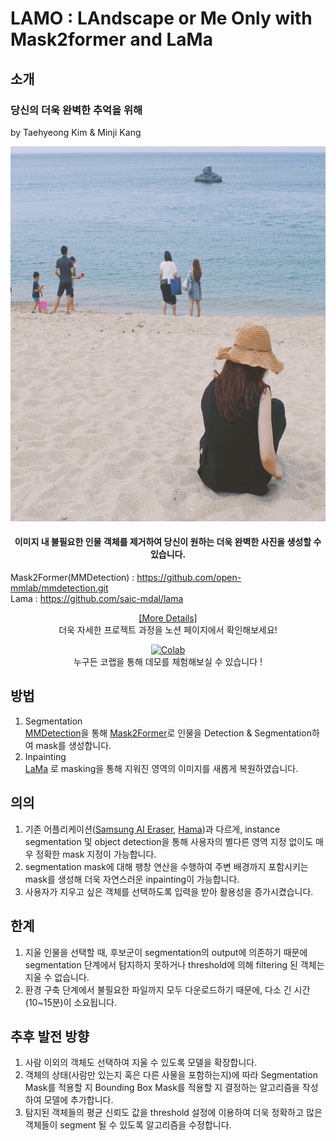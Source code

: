 # LAMO : LAndscape or Me Only with Mask2former and LaMa
## 소개
### 당신의 더욱 완벽한 추억을 위해
by Taehyeong Kim & Minji Kang    
    
<div align="center">
<p align"center"><img src="/image/demo.gif" width="600" height="600"></p>

#### 이미지 내 불필요한 인물 객체를 제거하여 당신이 원하는 더욱 완벽한 사진을 생성할 수 있습니다.
</div>



Mask2Former(MMDetection) : https://github.com/open-mmlab/mmdetection.git  
Lama : https://github.com/saic-mdal/lama  

<div align="center">

[[More Details]](https://wry-phalange-187.notion.site/LAMO-218edf4f99fd4574b176a2c4371b345f)  
더욱 자세한 프로젝트 과정을 노션 페이지에서 확인해보세요!   
  
[![Colab](https://colab.research.google.com/assets/colab-badge.svg)](https://colab.research.google.com/drive/13LhTvB7RF2e5_JNEcdVgZRLmQLt7eBQJ?usp=sharing)   
누구든 코랩을 통해 데모를 체험해보실 수 있습니다 !
</div>


## 방법
1. Segmentation  
    [MMDetection](https://github.com/open-mmlab/mmdetection)을 통해 [Mask2Former](https://github.com/open-mmlab/mmdetection/tree/master/configs/mask2former)로 인물을 Detection & Segmentation하여 mask를 생성합니다. 
2. Inpainting  
    [LaMa](https://github.com/saic-mdal/lama) 로 masking을 통해 지워진 영역의 이미지를 새롭게 복원하였습니다.
## 의의
1. 기존 어플리케이션([Samsung AI Eraser](https://www.samsung.com/africa_en/support/mobile-devices/how-to-remove-unwanted-objects-from-photos-on-your-galaxy-phone/), [Hama](https://www.hama.app/ko))과 다르게, instance segmentation 및 object detection을 통해 사용자의 별다른 영역 지정 없이도 매우 정확한 mask 지정이 가능합니다.
2. segmentation mask에 대해 팽창 연산을 수행하여 주변 배경까지 포함시키는 mask를 생성해 더욱 자연스러운 inpainting이 가능합니다.
3. 사용자가 지우고 싶은 객체를 선택하도록 입력을 받아 활용성을 증가시켰습니다.  

## 한계
1. 지울 인물을 선택할 때, 후보군이 segmentation의 output에 의존하기 때문에 segmentation 단계에서 탐지하지 못하거나 threshold에 의해 filtering 된 객체는 지울 수 없습니다.
2. 환경 구축 단계에서 불필요한 파일까지 모두 다운로드하기 때문에, 다소 긴 시간(10~15분)이 소요됩니다.  

## 추후 발전 방향
1. 사람 이외의 객체도 선택하여 지울 수 있도록 모델을 확장합니다.
2. 객체의 상태(사람만 있는지 혹은 다른 사물을 포함하는지)에 따라 Segmentation Mask를 적용할 지 Bounding Box Mask를 적용할 지 결정하는 알고리즘을 작성하여 모델에 추가합니다.
3. 탐지된 객체들의 평균 신뢰도 값을 threshold 설정에 이용하여 더욱 정확하고 많은 객체들이 segment 될 수 있도록 알고리즘을 수정합니다. 
